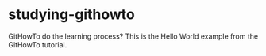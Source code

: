 # studying-githowto
GitHowTo  do the learning process?
This is the Hello World example from the GitHowTo tutorial.
